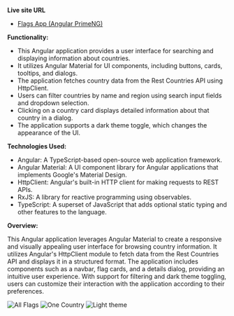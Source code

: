 **Live site URL**

- [Flags App (Angular PrimeNG)](https://flagzy.netlify.app/)

**Functionality:**

- This Angular application provides a user interface for searching and displaying information about countries.
- It utilizes Angular Material for UI components, including buttons, cards, tooltips, and dialogs.
- The application fetches country data from the Rest Countries API using HttpClient.
- Users can filter countries by name and region using search input fields and dropdown selection.
- Clicking on a country card displays detailed information about that country in a dialog.
- The application supports a dark theme toggle, which changes the appearance of the UI.

**Technologies Used:**

- Angular: A TypeScript-based open-source web application framework.
- Angular Material: A UI component library for Angular applications that implements Google's Material Design.
- HttpClient: Angular's built-in HTTP client for making requests to REST APIs.
- RxJS: A library for reactive programming using observables.
- TypeScript: A superset of JavaScript that adds optional static typing and other features to the language.

**Overview:**

This Angular application leverages Angular Material to create a responsive and visually appealing user interface for browsing country information. It utilizes Angular's HttpClient module to fetch data from the Rest Countries API and displays it in a structured format. The application includes components such as a navbar, flag cards, and a details dialog, providing an intuitive user experience. With support for filtering and dark theme toggling, users can customize their interaction with the application according to their preferences.

![All Flags](https://i.imgur.com/7slIZvt.png)
![One Country](https://i.imgur.com/Fx6GSg2.png)
![Light theme](https://i.imgur.com/cg9Zm92.png)
